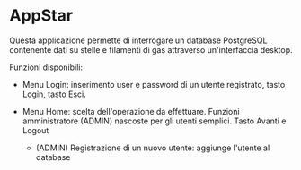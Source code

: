 # AppStar
Questa applicazione permette di interrogare un database PostgreSQL contenente dati su stelle e filamenti di gas attraverso un'interfaccia desktop.

Funzioni disponibili:

- Menu Login: inserimento user e password di un utente registrato, tasto Login, tasto Esci.
	
- Menu Home: scelta dell'operazione da effettuare. Funzioni amministratore (ADMIN) nascoste per gli utenti semplici. Tasto Avanti e Logout

	- (ADMIN) Registrazione di un nuovo utente: aggiunge l'utente al database
